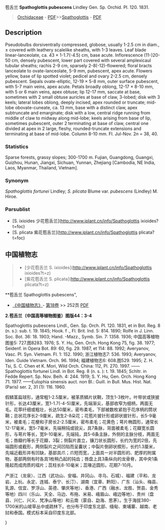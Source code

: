 苞舌兰 **Spathoglottis pubescens** Lindley Gen. Sp. Orchid. Pl. 120. 1831.

> [Orchidaceae](http://www.iplant.cn/info/Orchidaceae?t=foc) - [PDF](http://www.iplant.cn/foc/pdf/Orchidaceae.pdf)>>[Spathoglottis](http://www.iplant.cn/info/Spathoglottis?t=foc) - [PDF](http://www.iplant.cn/foc/pdf/Spathoglottis.pdf)

## Description

Pseudobulbs dorsiventrally compressed, globose, usually 1-2.5 cm in diam., ± covered with leathery scalelike sheaths, with 1-3 leaves. Leaf blade linear-lanceolate, ca. 43 × 1-1.7(-4.5) cm, base acute. Inflorescence (11-)20-50 cm, densely pubescent, lower part covered with several amplexicaul tubular sheaths; rachis 2-9 cm, sparsely 2-8(-12)-flowered; floral bracts lanceolate to ovate-lanceolate, 5-9 mm, pubescent, apex acute. Flowers yellow, base of lip spotted violet; pedicel and ovary 2-2.5 cm, densely pubescent. Sepals ovate-elliptic, 12-19 × 5-8 mm, outer surface pubescent, with 5-7 main veins, apex acute. Petals broadly oblong, 12-17 × 8-10 mm, with 5 or 6 main veins, apex obtuse; lip 12-17 mm, saccate at base, sometimes with 2 small obtuse auricles at base of claw, 3-lobed; disk with 3 keels; lateral lobes oblong, deeply incised, apex rounded or truncate; mid-lobe obovate-cuneate, ca. 13 mm, base with a distinct claw, apex subtruncate and emarginate; disk with a low, central ridge running from middle of claw to midway along mid-lobe; keels arising from base of lip, sometimes pubescent, outer 2 terminating at base of claw, central one divided at apex in 2 large, fleshy, rounded-truncate extensions and terminating at base of mid-lobe. Column 8-10 mm. Fl. Jul-Nov. 2*n* = 38, 40.

### Statistics
Sparse forests, grassy slopes; 300-1700 m. Fujian, Guangdong, Guangxi, Guizhou, Hunan, Jiangxi, Sichuan, Yunnan, Zhejiang [Cambodia, NE India, Laos, Myanmar, Thailand, Vietnam].

### Synonym
*Spathoglottis fortunei* Lindley; *S. plicata* Blume var. *pubescens* (Lindley) M. Hiroe.



### Parsublist

* [S.  ixioides  少花苞舌兰](http://www.iplant.cn/info/Spathoglottis ixioides?t=foc)
* [S.  plicata  紫花苞舌兰](http://www.iplant.cn/info/Spathoglottis plicata?t=foc)

## 中国植物志

> * [少花苞舌兰  S.  ixioides](http://www.iplant.cn/info/Spathoglottis ixioides?t=z)
> * [紫花苞舌兰  S.  plicata](http://www.iplant.cn/info/Spathoglottis plicata?t=z)


**苞舌兰 Spathoglottis pubescens",


* [《中国植物志》](http://www.iplant.cn/frps)- [第18卷](http://www.iplant.cn/frps/vol/18) >> 252页 [PDF](http://www.iplant.cn/frps/pdf/18/252.pdf)

**2.苞舌兰（中国高等植物图鉴）图版44：3-4**

Spathoglottis pubescens Lindl., Gen. Sp. Orch. Pl. 120. 1831, et in Bot. Reg. 8 (n. s.): sub. t. 19. 1845; Hook. f ., Fl. Brit. Ind. 5: 814. 1890; Rolfe in J. Linn. Soc. Bot. 36: 18. 1903; Hand. -Mazz., Symb. Sin. 7: 1358. 1936; 中国高等植物图鉴5: 727.图8283. 1976; S. Y. Hu, Gen. Orch. Hong Kong 75, fig. 38. 1977; Seidenf. in Opera Bot. 89: 60, fig. 29. 1987, et 114: 88. 1992; Averyanov, Vasc. Pl. Syn. Vietnam. Fl. 1: 152. 1990; 浙江植物志7: 536. 1993; Averyanov, Iden. Guide Vietnam. Orch. 96. 1994; 福建植物志6: 608.图529. 1995; Z. H. Tsi, S. C. Chen et K. Mori, Wild Orch. China: 112, Pl. 270. 1997. ——Spathoglottis fortunei Lindl. in Bot. Reg. 8 (n. s. ): t. 19. 1845; Schltr. in Fedde Repert. Sp. Nov. Beih. 4: 244. 1919; S. Y. Hu, Gen. Orch. Hong Kong 71. 1977. ——Eulophia sinensis auct. non Bl.: Guill. in Bull. Mus. Hist. Nat. (Paris) ser. 2, 31 (1): 116. 1960.

假鳞茎扁球形，通常粗1-2.5厘米，被革质鳞片状鞘，顶生1-3枚叶。叶带状或狭披针形，长达43厘米，宽1-1.7(-4-5)厘米，先端渐尖，基部收窄为细柄，两面无毛。花葶纤细或粗壮，长达50厘米，密布柔毛，下部被数枚紧抱于花序柄的筒状鞘；总状花序长2-9厘米，疏生2-8朵花；花苞片披针形或卵状披针形，长5-9毫米，被柔毛；花梗和子房长2-2.5厘米，密布柔毛；花黄色；萼片椭圆形，通常长12-17毫米，宽5-7毫米，先端稍钝或锐尖，具7条脉，背面被柔毛；花瓣宽长圆形，与萼片等长，宽9-10毫米，先端钝，具5-6条主脉，外侧的主脉分枝，两面无毛；唇瓣约等长于花瓣，3裂；侧裂片直立，镰刀状长圆形，长约为宽的2倍，先端圆形或截形，两侧裂片之间凹陷而呈囊状；中裂片倒卵状楔形，长约1.3厘米，先端近截形并有凹缺，基部具爪；爪短而宽，上面具一对半圆形的、肥厚的附属物，基部两侧有时各具1枚稍凸起的钝齿；唇盘上具3条纵向的龙骨脊，其中央1条隆起而成肉质的褶片；蕊柱长8-10毫米；蕊喙近圆形。花期7-10月。

产浙江（龙泉）、江西（武功山、安福、井冈山、寻乌、石城）、福建（平和、龙岩、上杭、永定、连城、泰宁、长汀）、湖南（宜章、黔阳）、广东（汕头、梅县、乳源、信宜、罗浮山、英德、肇庆等地）、香港、广西（融水、龙胜、贺县、金秀等地）四川（乐山、天全、马边、布拖、米易、峨眉山、峨边等地）、贵州（盘县、兴仁、兴义、梵净山等地）和云南（蒙自、勐海、思茅）。生于海拔380-1700米的山坡草丛中或疏林下。也分布于印度东北部、缅甸、柬埔寨、越南、老挝和泰国。模式标本采自印度东北部。



}